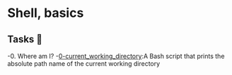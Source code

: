 # Shell, basics

## Tasks 📃

-0. Where am I?
-[0-current_working_directory]():A Bash script that prints the absolute path name of the current working directory
